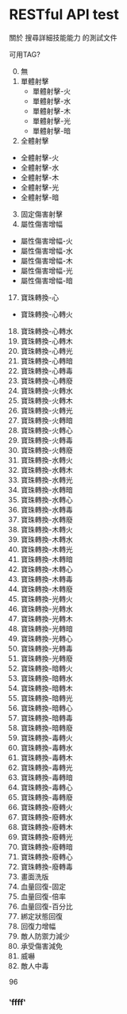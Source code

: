 # RESTful API test

關於 搜尋詳細技能能力 的測試文件

可用TAG?

00. 無
01. 單體射擊
    * 單體射擊-火
    * 單體射擊-水
    * 單體射擊-木
    * 單體射擊-光
    * 單體射擊-暗
02. 全體射擊
  * 全體射擊-火
  * 全體射擊-水
  * 全體射擊-木
  * 全體射擊-光
  * 全體射擊-暗
03. 固定傷害射擊
04. 屬性傷害增幅
  * 屬性傷害增幅-火
  * 屬性傷害增幅-水
  * 屬性傷害增幅-木
  * 屬性傷害增幅-光
  * 屬性傷害增幅-暗
17. 寶珠轉換-心
  * 寶珠轉換-心轉火
18. 寶珠轉換-心轉水
19. 寶珠轉換-心轉木
20. 寶珠轉換-心轉光
21. 寶珠轉換-心轉暗
21. 寶珠轉換-心轉毒
21. 寶珠轉換-心轉廢
18. 寶珠轉換-火轉水
19. 寶珠轉換-火轉木
20. 寶珠轉換-火轉光
21. 寶珠轉換-火轉暗
18. 寶珠轉換-火轉心
21. 寶珠轉換-火轉毒
21. 寶珠轉換-火轉廢
18. 寶珠轉換-水轉火
19. 寶珠轉換-水轉木
20. 寶珠轉換-水轉光
21. 寶珠轉換-水轉暗
18. 寶珠轉換-水轉心
21. 寶珠轉換-水轉毒
21. 寶珠轉換-水轉廢
18. 寶珠轉換-木轉火
19. 寶珠轉換-木轉水
20. 寶珠轉換-木轉光
21. 寶珠轉換-木轉暗
18. 寶珠轉換-木轉心
21. 寶珠轉換-木轉毒
21. 寶珠轉換-木轉廢
18. 寶珠轉換-光轉火
19. 寶珠轉換-光轉水
20. 寶珠轉換-光轉木
21. 寶珠轉換-光轉暗
18. 寶珠轉換-光轉心
21. 寶珠轉換-光轉毒
21. 寶珠轉換-光轉廢
18. 寶珠轉換-暗轉火
19. 寶珠轉換-暗轉水
20. 寶珠轉換-暗轉木
21. 寶珠轉換-暗轉光
18. 寶珠轉換-暗轉心
21. 寶珠轉換-暗轉毒
21. 寶珠轉換-暗轉廢
17. 寶珠轉換-毒轉火
18. 寶珠轉換-毒轉水
19. 寶珠轉換-毒轉木
20. 寶珠轉換-毒轉光
21. 寶珠轉換-毒轉暗
21. 寶珠轉換-毒轉心
21. 寶珠轉換-毒轉廢
17. 寶珠轉換-廢轉火
18. 寶珠轉換-廢轉水
19. 寶珠轉換-廢轉木
20. 寶珠轉換-廢轉光
21. 寶珠轉換-廢轉暗
21. 寶珠轉換-廢轉心
21. 寶珠轉換-廢轉毒
00. 畫面洗版
00. 血量回復-固定
00. 血量回復-倍率
00. 血量回復-百分比
00. 綁定狀態回復
00. 回復力增幅
00. 敵人防禦力減少
00. 承受傷害減免
00. 威嚇
00. 敵人中毒


96

### ‵ffff‵
